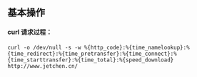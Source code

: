 ## 基本操作

#### curl 请求过程：

`curl -o /dev/null -s -w %{http_code}:%{time_namelookup}:%{time_redirect}:%{time_pretransfer}:%{time_connect}:%{time_starttransfer}:%{time_total}:%{speed_download} http://www.jetchen.cn/`
